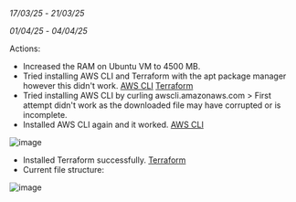 _17/03/25_ - _21/03/25_

_01/04/25_ - _04/04/25_

Actions:

- Increased the RAM on Ubuntu VM to 4500 MB.
- Tried installing AWS CLI and Terraform with the apt package manager however this didn't work. [AWS CLI](Installing_AWS_CLI.sh) [Terraform](Installing_Terraform.sh)
- Tried installing AWS CLI by curling awscli.amazonaws.com > First attempt didn't work as the downloaded file may have corrupted or is incomplete.
- Installed AWS CLI again and it worked. [AWS CLI](Installing_AWS_CLI_2.sh)

![image](https://github.com/user-attachments/assets/28cf9bf2-22ed-41d3-86e1-155dd2bc078b)

- Installed Terraform successfully. [Terraform](Installing_Terraform_2.sh)
- Current file structure:

![image](https://github.com/user-attachments/assets/040c8018-f733-417c-be37-bb9a94f14c16)
